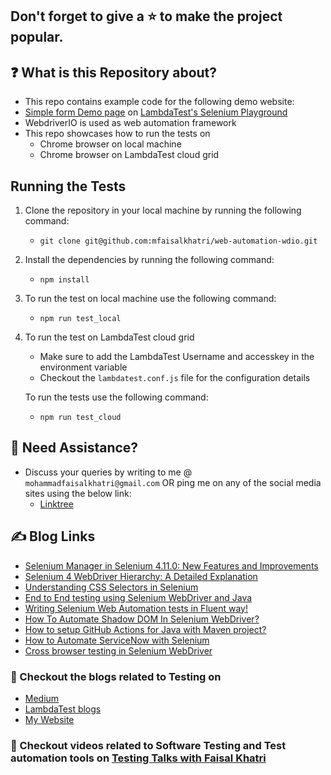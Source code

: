 ## Don't forget to give a :star: to make the project popular.

## :question: What is this Repository about?

- This repo contains example code for the following demo website: 
- [Simple form Demo page](https://www.lambdatest.com/selenium-playground/simple-form-demo) on [LambdaTest's Selenium Playground](https://www.lambdatest.com/selenium-playground/)
- WebdriverIO is used as web automation framework
- This repo showcases how to run the tests on 
    - Chrome browser on local machine
    - Chrome browser on LambdaTest cloud grid

## Running the Tests
1. Clone the repository in your local machine by running the following command: 

    - `git clone git@github.com:mfaisalkhatri/web-automation-wdio.git`

1. Install the dependencies by running the following command: 

    - `npm install`

1. To run the test on local machine use the following command:

    - `npm run test_local`

1. To run the test on LambdaTest cloud grid
    - Make sure to add the LambdaTest Username and accesskey in the environment variable
    - Checkout the `lambdatest.conf.js` file for the configuration details

    To run the tests use the following command: 
      - `npm run test_cloud`

## 🧬 Need Assistance?

- Discuss your queries by writing to me @ `mohammadfaisalkhatri@gmail.com`
  OR ping me on any of the social media sites using the below link:
    - [Linktree](https://linktr.ee/faisalkhatri)

## :writing_hand: Blog Links

- [Selenium Manager in Selenium 4.11.0: New Features and Improvements](https://medium.com/@iamfaisalkhatri/selenium-manager-in-selenium-4-11-0-new-features-and-improvements-lambdatest-761593a7f009)
- [Selenium 4 WebDriver Hierarchy: A Detailed Explanation](https://medium.com/@iamfaisalkhatri/selenium-4-webdriver-hierarchy-a-detailed-explanation-lambdatest-18771c5fd3e9)
- [Understanding CSS Selectors in Selenium](https://medium.com/@iamfaisalkhatri/understanding-css-selectors-in-selenium-pcloudy-blog-3e4b09672264)
- [End to End testing using Selenium WebDriver and Java](https://medium.com/@iamfaisalkhatri/end-to-end-testing-using-selenium-webdriver-and-java-4ff8667716ca)
- [Writing Selenium Web Automation tests in Fluent way!](https://medium.com/@iamfaisalkhatri/writing-selenium-web-automation-tests-in-fluent-way-864db95ee67a)
- [How To Automate Shadow DOM In Selenium WebDriver?](https://medium.com/@iamfaisalkhatri/how-to-automate-shadow-dom-in-selenium-webdriver-lambdatest-blog-3884698b995)
- [How to setup GitHub Actions for Java with Maven project?](https://mfaisalkhatri.github.io/2022/04/26/githubactions-for-java-maven-project/)
- [How to Automate ServiceNow with Selenium](https://medium.com/@iamfaisalkhatri/how-to-automate-servicenow-with-selenium-511e41172161)
- [Cross browser testing in Selenium WebDriver](https://medium.com/@iamfaisalkhatri/cross-browser-testing-in-selenium-webdriver-pcloudy-blog-46e9d70fa13a)

### :thought_balloon: Checkout the blogs related to Testing on

- [Medium](https://medium.com/@iamfaisalkhatri)
- [LambdaTest blogs](https://www.lambdatest.com/blog/author/mfaisalkhatri/)
- [My Website](https://mfaisalkhatri.github.io)

### :bookmark: Checkout videos related to Software Testing and Test automation tools on [Testing Talks with Faisal Khatri](https://www.youtube.com/@faisalkhatriqa)
